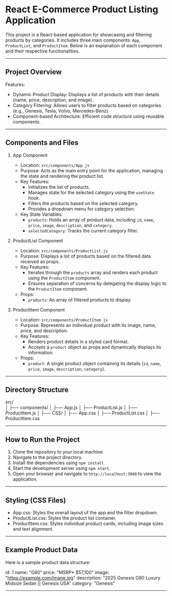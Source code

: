 React E-Commerce Product Listing Application
===========================================

This project is a React-based application for showcasing and filtering products by categories. It includes three main components: `App`, `ProductList`, and `ProductItem`. Below is an explanation of each component and their respective functionalities.

-------------------------------------------
Project Overview
-------------------------------------------
Features:
- Dynamic Product Display: Displays a list of products with their details (name, price, description, and image).
- Category Filtering: Allows users to filter products based on categories (e.g., Genesis, Tesla, Volvo, Mercedes-Benz).
- Component-based Architecture: Efficient code structure using reusable components.

-------------------------------------------
Components and Files
-------------------------------------------

1. App Component
   - Location: `src/components/App.js`
   - Purpose: Acts as the main entry point for the application, managing the state and rendering the product list.
   - Key Features:
     - Initializes the list of products.
     - Manages state for the selected category using the `useState` hook.
     - Filters the products based on the selected category.
     - Provides a dropdown menu for category selection.
   - Key State Variables:
     - `products`: Holds an array of product data, including `id`, `name`, `price`, `image`, `description`, and `category`.
     - `selectedCategory`: Tracks the current category filter.

2. ProductList Component
   - Location: `src/components/ProductList.js`
   - Purpose: Displays a list of products based on the filtered data received as props.
   - Key Features:
     - Iterates through the `products` array and renders each product using the `ProductItem` component.
     - Ensures separation of concerns by delegating the display logic to the `ProductItem` component.
   - Props:
     - `products`: An array of filtered products to display.

3. ProductItem Component
   - Location: `src/components/ProductItem.js`
   - Purpose: Represents an individual product with its image, name, price, and description.
   - Key Features:
     - Renders product details in a styled card format.
     - Accepts a `product` object as props and dynamically displays its information.
   - Props:
     - `product`: A single product object containing its details (`id`, `name`, `price`, `image`, `description`, `category`).

-------------------------------------------
Directory Structure
-------------------------------------------
src/</br>
│
├── components/
│ ├── App.js
│ ├── ProductList.js
│ ├── ProductItem.js
│
├── CSS/
│ ├── App.css
│ ├── ProductList.css
│ ├── ProductItem.css

-------------------------------------------
How to Run the Project
-------------------------------------------
1. Clone the repository to your local machine.
2. Navigate to the project directory.
3. Install the dependencies using `npm install`.
4. Start the development server using `npm start`.
5. Open your browser and navigate to `http://localhost:3000` to view the application.

-------------------------------------------
Styling (CSS Files)
-------------------------------------------
- App.css: Styles the overall layout of the app and the filter dropdown.
- ProductList.css: Styles the product list container.
- ProductItem.css: Styles individual product cards, including image sizes and text alignment.

-------------------------------------------
Example Product Data
-------------------------------------------
Here is a sample product data structure:

id: 1
name: "G80"
price: "MSRP* $57,100"
image: "https://example.com/image.jpg"
description: "2025 Genesis G80 Luxury Midsize Sedan || Genesis USA"
category: "Genesis"

-------------------------------------------
